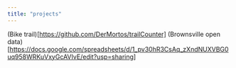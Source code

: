 ```yaml
---
title: "projects"
---
```


(Bike trail)[https://github.com/DerMortos/trailCounter]
(Brownsville open data)[https://docs.google.com/spreadsheets/d/1_pv30hR3CsAq_zXndNUXVBG0uq958WRKuVxyGcAVIvE/edit?usp=sharing]
